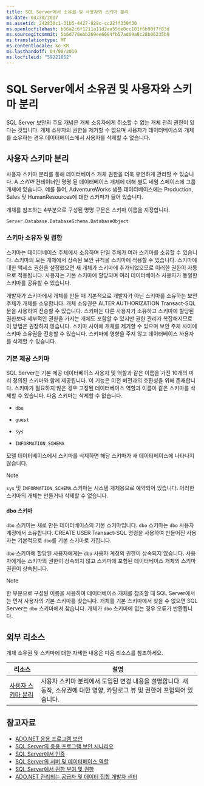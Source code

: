 ```yaml
---
title: SQL Server에서 소유권 및 사용자와 스키마 분리
ms.date: 03/30/2017
ms.assetid: 242830c1-31b5-4427-828c-cc22ff339f30
ms.openlocfilehash: b56a2c6f1211a11d2aa55de0cc101f6b90f7f83d
ms.sourcegitcommit: 5b6d778ebb269ee6684fb57ad69a8c28b06235b9
ms.translationtype: MT
ms.contentlocale: ko-KR
ms.lasthandoff: 04/08/2019
ms.locfileid: "59221862"
---
```

# <a name="ownership-and-user-schema-separation-in-sql-server"></a>SQL Server에서 소유권 및 사용자와 스키마 분리
SQL Server 보안의 주요 개념은 개체 소유자에게 취소할 수 없는 개체 관리 권한이 있다는 것입니다. 개체 소유자의 권한을 제거할 수 없으며 사용자가 데이터베이스의 개체를 소유하는 경우 데이터베이스에서 사용자를 삭제할 수 없습니다.  
  
## <a name="user-schema-separation"></a>사용자 스키마 분리  
 사용자 스키마 분리를 통해 데이터베이스 개체 권한을 더욱 유연하게 관리할 수 있습니다. A *스키마* 컨테이너인 명명 된 데이터베이스 개체에 대해 별도 네임 스페이스에 그룹 개체에 있습니다. 예를 들어, AdventureWorks 샘플 데이터베이스에는 Production, Sales 및 HumanResources에 대한 스키마가 들어 있습니다.  
  
 개체를 참조하는 4부분으로 구성된 명명 구문은 스키마 이름을 지정합니다.  
  
```  
Server.Database.DatabaseSchema.DatabaseObject  
```  
  
### <a name="schema-owners-and-permissions"></a>스키마 소유자 및 권한  
 스키마는 데이터베이스 주체에서 소유하며 단일 주체가 여러 스키마를 소유할 수 있습니다. 스키마의 모든 개체에서 상속된 보안 규칙을 스키마에 적용할 수 있습니다. 스키마에 대한 액세스 권한을 설정했으면 새 개체가 스키마에 추가되었으므로 이러한 권한이 자동으로 적용됩니다. 사용자는 기본 스키마에 할당되며 여러 데이터베이스 사용자가 동일한 스키마를 공유할 수 있습니다.  
  
 개발자가 스키마에서 개체를 만들 때 기본적으로 개발자가 아닌 스키마를 소유하는 보안 주체가 개체를 소유합니다. 개체 소유권은 ALTER AUTHORIZATION Transact-SQL 문을 사용하여 전송할 수 있습니다. 스키마는 다른 사용자가 소유하고 스키마에 할당된 권한보다 세부적인 권한을 가지는 개체도 포함할 수 있지만 권한 관리가 복잡해지므로 이 방법은 권장하지 않습니다. 스키마 사이에 개체를 제거할 수 있으며 보안 주체 사이에 스키마 소유권을 전송할 수 있습니다. 스키마에 영향을 주지 않고 데이터베이스 사용자를 삭제할 수 있습니다.  
  
### <a name="built-in-schemas"></a>기본 제공 스키마  
 SQL Server는 기본 제공 데이터베이스 사용자 및 역할과 같은 이름을 가진 10개의 미리 정의된 스키마와 함께 제공됩니다. 이 기능은 이전 버전과의 호환성을 위해 존재합니다. 스키마가 필요하지 않은 경우 고정된 데이터베이스 역할과 이름이 같은 스키마를 삭제할 수 있습니다. 다음 스키마는 삭제할 수 없습니다.  
  
-   `dbo`  
  
-   `guest`  
  
-   `sys`  
  
-   `INFORMATION_SCHEMA`  
  
 모델 데이터베이스에서 스키마를 삭제하면 해당 스키마가 새 데이터베이스에 나타나지 않습니다.  
  
> [!NOTE]
>  `sys` 및 `INFORMATION_SCHEMA` 스키마는 시스템 개체용으로 예약되어 있습니다. 이러한 스키마의 개체는 만들거나 삭제할 수 없습니다.  
  
#### <a name="the-dbo-schema"></a>dbo 스키마  
 `dbo` 스키마는 새로 만든 데이터베이스의 기본 스키마입니다. `dbo` 스키마는 `dbo` 사용자 계정에서 소유합니다. CREATE USER Transact-SQL 명령을 사용하여 만들어진 사용자는 기본적으로 `dbo`를 기본 스키마로 가집니다.  
  
 `dbo` 스키마에 할당된 사용자에게는 `dbo` 사용자 계정의 권한이 상속되지 않습니다. 사용자에게는 스키마의 권한이 상속되지 않고 스키마에 포함된 데이터베이스 개체의 스키마 권한이 상속됩니다.  
  
> [!NOTE]
>  한 부분으로 구성된 이름을 사용하여 데이터베이스 개체를 참조할 때 SQL Server에서는 먼저 사용자의 기본 스키마를 찾습니다. 개체를 기본 스키마에서 찾을 수 없으면 SQL Server는 `dbo` 스키마에서 찾습니다. 개체가 `dbo` 스키마에 없는 경우 오류가 반환됩니다.  
  
## <a name="external-resources"></a>외부 리소스  
 개체 소유권 및 스키마에 대한 자세한 내용은 다음 리소스를 참조하세요.  
  
|리소스|설명|  
|--------------|-----------------|  
|[사용자 스키마 분리](https://docs.microsoft.com/previous-versions/sql/sql-server-2008-r2/ms190387(v=sql.105))|사용자 스키마 분리에서 도입된 변경 내용을 설명합니다. 새 동작, 소유권에 대한 영향, 카탈로그 뷰 및 권한이 포함되어 있습니다.|  
  
## <a name="see-also"></a>참고자료

- [ADO.NET 응용 프로그램 보안](../../../../../docs/framework/data/adonet/securing-ado-net-applications.md)
- [SQL Server의 응용 프로그램 보안 시나리오](../../../../../docs/framework/data/adonet/sql/application-security-scenarios-in-sql-server.md)
- [SQL Server에서 인증](../../../../../docs/framework/data/adonet/sql/authentication-in-sql-server.md)
- [SQL Server의 서버 및 데이터베이스 역할](../../../../../docs/framework/data/adonet/sql/server-and-database-roles-in-sql-server.md)
- [SQL Server에서 권한 부여 및 권한](../../../../../docs/framework/data/adonet/sql/authorization-and-permissions-in-sql-server.md)
- [ADO.NET 관리되는 공급자 및 데이터 집합 개발자 센터](https://go.microsoft.com/fwlink/?LinkId=217917)
